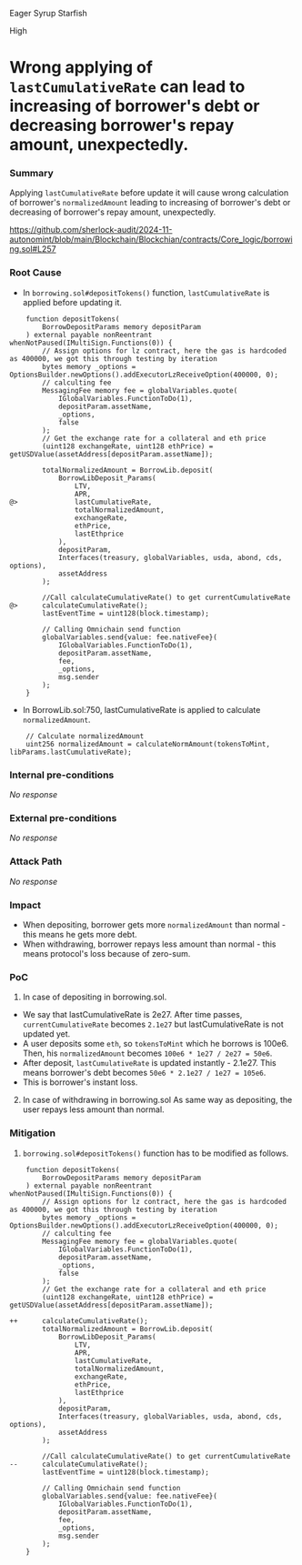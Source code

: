 Eager Syrup Starfish

High

# Wrong applying of `lastCumulativeRate` can lead to increasing of borrower's debt or decreasing borrower's repay amount, unexpectedly.

### Summary

Applying `lastCumulativeRate` before update it will cause wrong calculation of borrower's `normalizedAmount` leading to increasing of borrower's debt or decreasing of borrower's repay amount, unexpectedly.

https://github.com/sherlock-audit/2024-11-autonomint/blob/main/Blockchain/Blockchian/contracts/Core_logic/borrowing.sol#L257

### Root Cause

- In `borrowing.sol#depositTokens()` function, `lastCumulativeRate` is applied before updating it.
```solidity
    function depositTokens(
        BorrowDepositParams memory depositParam
    ) external payable nonReentrant whenNotPaused(IMultiSign.Functions(0)) {
        // Assign options for lz contract, here the gas is hardcoded as 400000, we got this through testing by iteration
        bytes memory _options = OptionsBuilder.newOptions().addExecutorLzReceiveOption(400000, 0);
        // calculting fee
        MessagingFee memory fee = globalVariables.quote(
            IGlobalVariables.FunctionToDo(1),
            depositParam.assetName,
            _options,
            false
        );
        // Get the exchange rate for a collateral and eth price
        (uint128 exchangeRate, uint128 ethPrice) = getUSDValue(assetAddress[depositParam.assetName]);

        totalNormalizedAmount = BorrowLib.deposit(
            BorrowLibDeposit_Params(
                LTV,
                APR,
@>              lastCumulativeRate,
                totalNormalizedAmount,
                exchangeRate,
                ethPrice,
                lastEthprice
            ),
            depositParam,
            Interfaces(treasury, globalVariables, usda, abond, cds, options),
            assetAddress
        );

        //Call calculateCumulativeRate() to get currentCumulativeRate
@>      calculateCumulativeRate();
        lastEventTime = uint128(block.timestamp);

        // Calling Omnichain send function
        globalVariables.send{value: fee.nativeFee}(
            IGlobalVariables.FunctionToDo(1),
            depositParam.assetName,
            fee,
            _options,
            msg.sender
        );
    }
```

- In BorrowLib.sol:750, lastCumulativeRate is applied to calculate `normalizedAmount`.
```solidity
    // Calculate normalizedAmount
    uint256 normalizedAmount = calculateNormAmount(tokensToMint, libParams.lastCumulativeRate);
```

### Internal pre-conditions

_No response_

### External pre-conditions

_No response_

### Attack Path

_No response_

### Impact

- When depositing, borrower gets more `normalizedAmount` than normal - this means he gets more debt.
- When withdrawing, borrower repays less amount than normal - this means protocol's loss because of zero-sum.


### PoC

1. In case of depositing in borrowing.sol.
- We say that lastCumulativeRate is 2e27. After time passes, `currentCumulativeRate` becomes `2.1e27` but lastCumulativeRate is not updated yet.
- A user deposits some `eth`, so `tokensToMint` which he borrows is 100e6. Then, his `normalizedAmount` becomes `100e6 * 1e27 / 2e27 = 50e6`.
- After deposit, `lastCumulativeRate` is updated instantly - 2.1e27. This means borrower's debt becomes `50e6 * 2.1e27 / 1e27 = 105e6`.
- This is borrower's instant loss.

2. In case of withdrawing in borrowing.sol
As same way as depositing, the user repays less amount than normal.


### Mitigation

1. `borrowing.sol#depositTokens()` function has to be modified as follows.
```solidity
    function depositTokens(
        BorrowDepositParams memory depositParam
    ) external payable nonReentrant whenNotPaused(IMultiSign.Functions(0)) {
        // Assign options for lz contract, here the gas is hardcoded as 400000, we got this through testing by iteration
        bytes memory _options = OptionsBuilder.newOptions().addExecutorLzReceiveOption(400000, 0);
        // calculting fee
        MessagingFee memory fee = globalVariables.quote(
            IGlobalVariables.FunctionToDo(1),
            depositParam.assetName,
            _options,
            false
        );
        // Get the exchange rate for a collateral and eth price
        (uint128 exchangeRate, uint128 ethPrice) = getUSDValue(assetAddress[depositParam.assetName]);

++      calculateCumulativeRate();
        totalNormalizedAmount = BorrowLib.deposit(
            BorrowLibDeposit_Params(
                LTV,
                APR,
                lastCumulativeRate,
                totalNormalizedAmount,
                exchangeRate,
                ethPrice,
                lastEthprice
            ),
            depositParam,
            Interfaces(treasury, globalVariables, usda, abond, cds, options),
            assetAddress
        );

        //Call calculateCumulativeRate() to get currentCumulativeRate
--      calculateCumulativeRate();
        lastEventTime = uint128(block.timestamp);

        // Calling Omnichain send function
        globalVariables.send{value: fee.nativeFee}(
            IGlobalVariables.FunctionToDo(1),
            depositParam.assetName,
            fee,
            _options,
            msg.sender
        );
    }
```